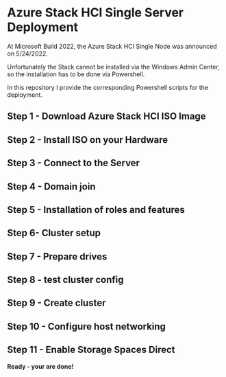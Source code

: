# Azure Stack HCI Single Server Deployment

At Microsoft Build 2022, the Azure Stack HCI Single Node was announced on 5/24/2022. 

Unfortunately the Stack cannot be installed via the Windows Admin Center, so the installation has to be done via Powershell.

In this repository I provide the corresponding Powershell scripts for the deployment.


## Step 1 - Download Azure Stack HCI ISO Image

## Step 2 - Install ISO on your Hardware

## Step 3 - Connect to the Server

## Step 4 - Domain join

## Step 5 - Installation of roles and features

## Step 6- Cluster setup

## Step 7 - Prepare drives

## Step 8 - test cluster config

## Step 9 - Create cluster

## Step 10 - Configure host networking

## Step 11 - Enable Storage Spaces Direct

**Ready - your are done!**
